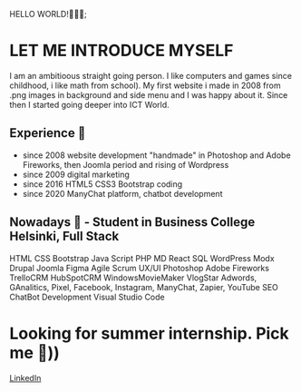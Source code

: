 HELLO WORLD!:wave::wave::wave:;

# LET ME INTRODUCE MYSELF

I am an ambitioous straight going person. I like computers and games since childhood, i like math from school). My first website i made in 2008 from .png images in background and side menu and I was happy about it. Since then I started going deeper into ICT World.

## Experience :monocle_face:

- since 2008 website development "handmade" in Photoshop and Adobe Fireworks, then Joomla period and rising of Wordpress
- since 2009 digital marketing
- since 2016 HTML5 CSS3 Bootstrap coding
- since 2020 ManyChat platform, chatbot development

## Nowadays :see_no_evil: - Student in Business College Helsinki, Full Stack

HTML CSS Bootstrap Java Script PHP MD React SQL WordPress Modx Drupal Joomla Figma Agile Scrum UX/UI Photoshop Adobe Fireworks TrelloCRM HubSpotCRM WindowsMovieMaker VlogStar
Adwords, GAnalitics, Pixel, Facebook, Instagram, ManyChat, Zapier, YouTube SEO ChatBot Development Visual Studio Code

# Looking for summer internship. Pick me :100:))

[LinkedIn](www.linkedin.com/in/jualiasha)

